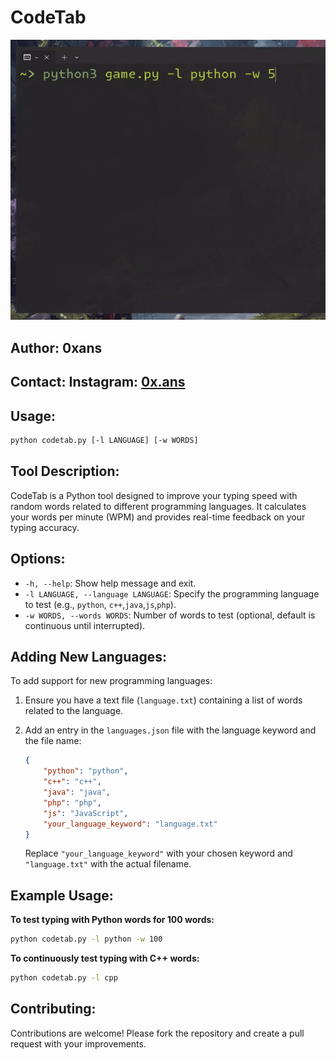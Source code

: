 # CodeTab

![](config/record.gif)

## Author: 0xans

## Contact: Instagram: [0x.ans](https://instagram.com/0x.ans)

## Usage:

```sh
python codetab.py [-l LANGUAGE] [-w WORDS]
```

## Tool Description:

CodeTab is a Python tool designed to improve your typing speed with random words related to different programming languages. It calculates your words per minute (WPM) and provides real-time feedback on your typing accuracy.

## Options:

- `-h, --help`: Show help message and exit.
- `-l LANGUAGE, --language LANGUAGE`: Specify the programming language to test (e.g., `python`, `c++`,`java`,`js`,`php`).
- `-w WORDS, --words WORDS`: Number of words to test (optional, default is continuous until interrupted).

## Adding New Languages:

To add support for new programming languages:

1. Ensure you have a text file (`language.txt`) containing a list of words related to the language.

2. Add an entry in the `languages.json` file with the language keyword and the file name:

   ```json
   {
       "python": "python",
       "c++": "c++",
       "java": "java",
       "php": "php",
       "js": "JavaScript",
       "your_language_keyword": "language.txt"
   }
   ```

   Replace `"your_language_keyword"` with your chosen keyword and `"language.txt"` with the actual filename.

## Example Usage:

**To test typing with Python words for 100 words:**

```sh
python codetab.py -l python -w 100
```

**To continuously test typing with C++ words:**

```sh
python codetab.py -l cpp
```

## Contributing:

Contributions are welcome! Please fork the repository and create a pull request with your improvements.

